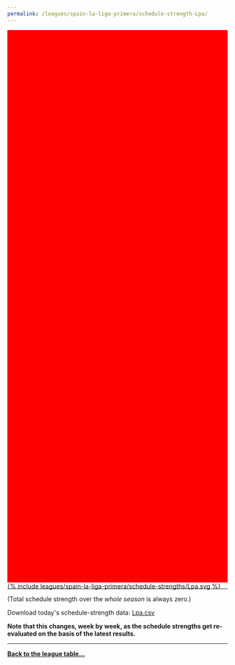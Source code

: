 ```yaml
---
permalink: /leagues/spain-la-liga-primera/schedule-strength-Lpa/
---
```


<style>
.svg-wrap {
    background-color:red;
    height:0;
    padding-top:250%; /* 350px/550px */
    position: relative;
}

svg {
    background-color: white;
    height: 100%;
    display:block;
    width: 100%;
    position: absolute;
    top:0;
    left:0;
}
</style>


<div class="svg-wrap">
{% include leagues/spain-la-liga-primera/schedule-strengths/Lpa.svg %}
</div>

-----

(Total schedule strength over the *whole season* is always zero.)


Download today's schedule-strength data: [Lpa.csv](/assets/leagues/spain-la-liga-primera/2023/schedule-strengths/Lpa.csv)

**Note that this changes, week by week, as the schedule strengths get re-evaluated on the
basis of the latest results.**

-----

[**Back to the league table...**](/leagues/spain-la-liga-primera)


